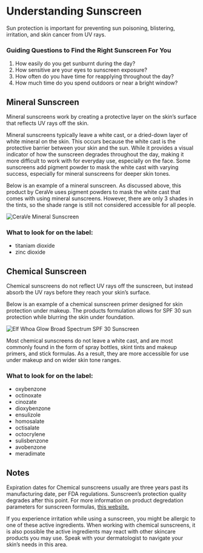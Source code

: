 # Understanding Sunscreen
Sun protection is important for preventing sun poisoning, blistering, irritation, and skin cancer from UV rays.

### Guiding Questions to Find the Right Sunscreen For You
1. How easily do you get sunburnt during the day?
2. How sensitive are your eyes to sunscreen exposure?
3. How often do you have time for reapplying throughout the day?
4. How much time do you spend outdoors or near a bright window?

## Mineral Sunscreen
Mineral sunscreens work by creating a protective layer on the skin’s surface that reflects UV rays off the skin.

Mineral sunscreens typically leave a white cast, or a dried-down layer of white mineral on the skin. This occurs because the white cast is the protective barrier between your skin and the sun. While it provides a visual indicator of how the sunscreen degrades throughout the day, making it more difficult to work with for everyday use, especially on the face. Some sunscreens add pigment powder to mask the white cast with varying success, especially for mineral sunscreens for deeper skin tones.

Below is an example of a mineral sunscreen. As discussed above, this product by CeraVe uses pigment powders to mask the white cast that comes with using mineral sunscreens. However, there are only 3 shades in the tints, so the shade range is still not considered accessible for all people. 

![CeraVe Mineral Sunscreen](https://file%2B.vscode-resource.vscode-cdn.net/Users/madelynkenney/Desktop/ENG%20517/517-repos/517-kenney-sunscreen/Images/Mineral.png?version%3D1756760216212)

### What to look for on the label:
* titaniam dioxide
* zinc dioxide
## Chemical Sunscreen
Chemical sunscreens do not reflect UV rays off the sunscreen, but instead absorb the UV rays before they reach your skin’s surface. 

Below is an example of a chemical sunscreen primer designed for skin protection under makeup. The products formulation allows for SPF 30 sun protection while blurring the skin under foundation. 

![Elf Whoa Glow Broad Spectrum SPF 30 Sunscreen](https://file%2B.vscode-resource.vscode-cdn.net/Users/madelynkenney/Desktop/ENG%20517/517-repos/517-kenney-sunscreen/Images/Chemical.png?version%3D1756760273314)

Most chemical sunscreens do not leave a white cast, and are most commonly found in the form of spray bottles, skint tints and makeup primers, and stick formulas. As a result, they are more accessible for use under makeup and on wider skin tone ranges.

### What to look for on the label:
* oxybenzone
* octinoxate
* cinozate
* dioxybenzone
* ensulizole
* homosalate
* octisalate
* octocrylene
* sulisbenzone
* avobenzone
* meradimate

## Notes
Expiration dates for Chemical sunscreens usually are three years past its manufacturing date, per FDA regulations. Sunscreen’s protection quality degrades after this point. For more information on product degredation parameters for sunscreen formulas, [this website.](https://www.fda.gov/drugs/cder-conversations/update-sunscreen-requirements-deemed-final-order-and-proposed-order)

If you experience irritation while using a sunscreen, you might be allergic to one of these active ingredients. When working with chemical sunscreens, it is also possible the active ingredients may react with other skincare products you may use. Speak with your dermatologist to navigate your skin’s needs in this area. 